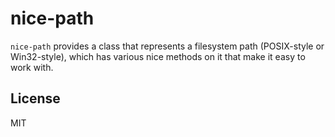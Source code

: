 # nice-path

`nice-path` provides a class that represents a filesystem path (POSIX-style or Win32-style), which has various nice methods on it that make it easy to work with.

## License

MIT
